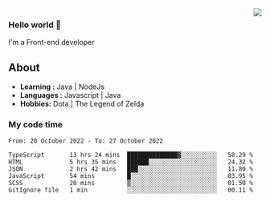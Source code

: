 <img align='right' src="https://github-readme-stats.vercel.app/api?username=jumodada&show_icons=true&theme=vue">

### Hello world 👋

I'm a Front-end developer 
    
## About
-  **Learning :** Java | NodeJs
-  **Languages :** Javascript | Java
-  **Hobbies:** Dota | The Legend of Zelda

### My code time

<!--START_SECTION:waka-->

```text
From: 20 October 2022 - To: 27 October 2022

TypeScript       13 hrs 24 mins  ██████████████▓░░░░░░░░░░   58.29 %
HTML             5 hrs 35 mins   ██████░░░░░░░░░░░░░░░░░░░   24.32 %
JSON             2 hrs 42 mins   ███░░░░░░░░░░░░░░░░░░░░░░   11.80 %
JavaScript       54 mins         █░░░░░░░░░░░░░░░░░░░░░░░░   03.95 %
SCSS             20 mins         ▒░░░░░░░░░░░░░░░░░░░░░░░░   01.50 %
GitIgnore file   1 min           ░░░░░░░░░░░░░░░░░░░░░░░░░   00.11 %
```

<!--END_SECTION:waka-->

